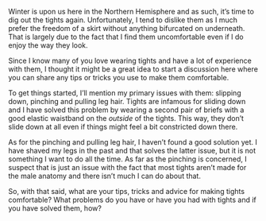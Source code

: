 Winter is upon us here in the Northern Hemisphere and as such, it’s time to dig out the tights again. Unfortunately, I tend to dislike them as I much prefer the freedom of a skirt without anything bifurcated on underneath. That is largely due to the fact that I find them uncomfortable even if I do enjoy the way they look.

Since I know many of you love wearing tights and have a lot of experience with them, I thought it might be a great idea to start a discussion here where you can share any tips or tricks you use to make them comfortable.

To get things started, I’ll mention my primary issues with them: slipping down, pinching and pulling leg hair. Tights are infamous for sliding down and I have solved this problem by wearing a second pair of briefs with a good elastic waistband on the *outside* of the tights. This way, they don’t slide down at all even if things might feel a bit constricted down there.

As for the pinching and pulling leg hair, I haven’t found a good solution yet. I have shaved my legs in the past and that solves the latter issue, but it is not something I want to do all the time. As far as the pinching is concerned, I suspect that is just an issue with the fact that most tights aren’t made for the male anatomy and there isn’t much I can do about that.

So, with that said, what are your tips, tricks and advice for making tights comfortable? What problems do you have or have you had with tights and if you have solved them, how?
